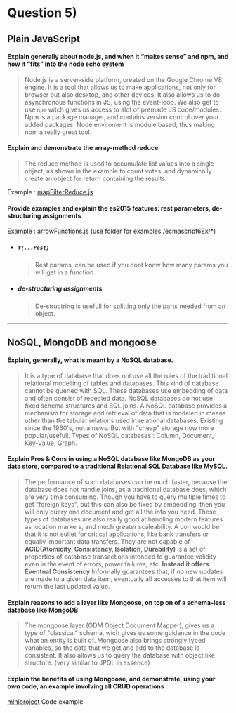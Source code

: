 # Question 5)
## Plain JavaScript

#### Explain generally about node.js, and when it “makes sense” and npm, and how it “fits” into the node echo system
>Node.js is a server-side platform, created on the Google Chrome V8 engine. It is a tool that allows us to make applications, not only for browser but also desktop, and other devices. It also allows us to do asynchronous functions in JS, using the event-loop.
>We also get to use `npm` witch gives us access to alot of premade JS code/modules. Npm is a package manager, and contains version control over your added packages.
>Node enviroment is module based, thus making npm a really great tool.

#### Explain and demonstrate the array-method reduce
>The reduce method is used to accumulate list values into a single object, as shown in the example to count votes, and dynamically create an object for return containing the results.

Example : [mapFilterReduce.js](../mapFilterReduce.js)

#### Provide examples and explain the es2015 features:  rest parameters, de-structuring assignments
Example : [arrowFunctions.js](../ecmascript6Ex/ArrowFuncEx3.js) (use folder for examples /ecmascript6Ex/*)

- ##### `f(...rest)`
    >Rest params, can be used if you dont know how many params you will get in a function.
- ##### de-structuring assignments
    >De-structring is usefull for splitting only the parts needed from an object.

---
## NoSQL, MongoDB and mongoose
#### Explain, generally, what is meant by a NoSQL database.
> It is a type of database that does not use all the rules of the traditional relational modelling of tables and databases. This kind of database cannot be queried with SQL. These databases use embedding of data and often consist of repeated data. NoSQL databases do not use fixed schema structures and SQL joins.
>A NoSQL database provides a mechanism for storage and retrieval of data that is modeled in means other than the tabular relations used in relational databases. Existing since the 1960's, not a news. But with "cheap" storage now more popular/usefull. Types of NoSQL databases : Column, Document, Key-Value, Graph.

#### Explain Pros & Cons in using a NoSQL database like MongoDB as your data store, compared to a traditional Relational SQL Database like MySQL.
> The performance of such databases can be much faster, because the database does not handle joins, as a traditional database does, which are very time consuming. Though you have to query multiple times to get "foreign keys", but this can also be fixed by embedding, then you will only query one document and get all the info you need. These types of databases are also really good at handling modern features as location markers, and much greater scaleability.
> A con would be that it is not suitet for critical applications, like bank transfers or equally important data transfers. They are not capable of **ACID(Atomicity, Consistency, Isolation, Durability)** is a set of properties of database transactions intended to guarantee validity even in the event of errors, power failures, etc.
>**Instead it offers Eventual Consistency**
>Informally guarantees that, if no new updates are made to a given data item, eventually all accesses to that item will return the last updated value.

#### Explain reasons to add a layer like Mongoose, on top on of a schema-less database like MongoDB
> The mongoose layer (ODM Object Document Mapper), gives us a type of "classical" schema, wich gives us some guidance in the code what an entity is built of. Mongoose also brings strongly typed variables, so the data that we get and add to the database is consistent. It also allows us to query the database with object like structure. (very similar to JPQL in essence)

#### Explain the benefits of using Mongoose, and demonstrate, using your own code, an example involving all CRUD operations
[miniproject](https://github.com/Stani2980/miniProjectJS) Code example